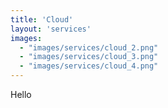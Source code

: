 ```yaml
---
title: 'Cloud'
layout: 'services'
images:
  - "images/services/cloud_2.png"
  - "images/services/cloud_3.png"
  - "images/services/cloud_4.png"
---
```


Hello